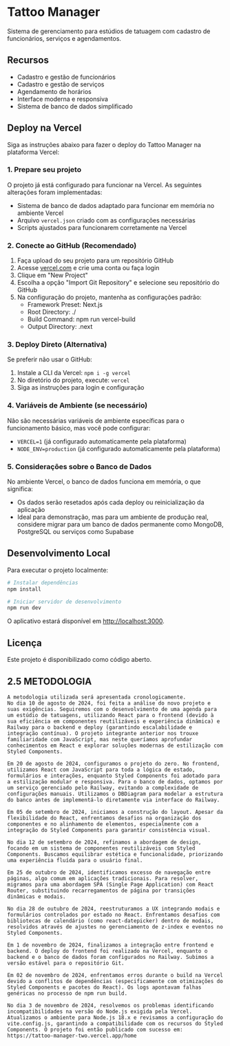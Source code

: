 # Tattoo Manager

Sistema de gerenciamento para estúdios de tatuagem com cadastro de funcionários, serviços e agendamentos.

## Recursos

- Cadastro e gestão de funcionários
- Cadastro e gestão de serviços
- Agendamento de horários
- Interface moderna e responsiva
- Sistema de banco de dados simplificado

## Deploy na Vercel

Siga as instruções abaixo para fazer o deploy do Tattoo Manager na plataforma Vercel:

### 1. Prepare seu projeto

O projeto já está configurado para funcionar na Vercel. As seguintes alterações foram implementadas:

- Sistema de banco de dados adaptado para funcionar em memória no ambiente Vercel
- Arquivo `vercel.json` criado com as configurações necessárias
- Scripts ajustados para funcionarem corretamente na Vercel

### 2. Conecte ao GitHub (Recomendado)

1. Faça upload do seu projeto para um repositório GitHub
2. Acesse [vercel.com](https://vercel.com) e crie uma conta ou faça login
3. Clique em "New Project"
4. Escolha a opção "Import Git Repository" e selecione seu repositório do GitHub
5. Na configuração do projeto, mantenha as configurações padrão:
   - Framework Preset: Next.js
   - Root Directory: ./
   - Build Command: npm run vercel-build
   - Output Directory: .next

### 3. Deploy Direto (Alternativa)

Se preferir não usar o GitHub:

1. Instale a CLI da Vercel: `npm i -g vercel`
2. No diretório do projeto, execute: `vercel`
3. Siga as instruções para login e configuração

### 4. Variáveis de Ambiente (se necessário)

Não são necessárias variáveis de ambiente específicas para o funcionamento básico, mas você pode configurar:

- `VERCEL=1` (já configurado automaticamente pela plataforma)
- `NODE_ENV=production` (já configurado automaticamente pela plataforma)

### 5. Considerações sobre o Banco de Dados

No ambiente Vercel, o banco de dados funciona em memória, o que significa:

- Os dados serão resetados após cada deploy ou reinicialização da aplicação
- Ideal para demonstração, mas para um ambiente de produção real, considere migrar para um banco de dados permanente como MongoDB, PostgreSQL ou serviços como Supabase

## Desenvolvimento Local

Para executar o projeto localmente:

```bash
# Instalar dependências
npm install

# Iniciar servidor de desenvolvimento
npm run dev
```

O aplicativo estará disponível em [http://localhost:3000](http://localhost:3000).

## Licença

Este projeto é disponibilizado como código aberto.


## 2.5 METODOLOGIA
```
A metodologia utilizada será apresentada cronologicamente.
No dia 10 de agosto de 2024, foi feita a análise do novo projeto e suas exigências. Seguiremos com o desenvolvimento de uma agenda para um estúdio de tatuagens, utilizando React para o frontend (devido à sua eficiência em componentes reutilizáveis e experiência dinâmica) e Railway para o backend e deploy (garantindo escalabilidade e integração contínua). O projeto integrante anterior nos trouxe familiaridade com JavaScript, mas neste queríamos aprofundar conhecimentos em React e explorar soluções modernas de estilização com Styled Components.

Em 20 de agosto de 2024, configuramos o projeto do zero. No frontend, utilizamos React com JavaScript para toda a lógica de estado, formulários e interações, enquanto Styled Components foi adotado para a estilização modular e responsiva. Para o banco de dados, optamos por um serviço gerenciado pelo Railway, evitando a complexidade de configurações manuais. Utilizamos o DBDiagram para modelar a estrutura do banco antes de implementá-lo diretamente via interface do Railway.

Em 05 de setembro de 2024, iniciamos a construção do layout. Apesar da flexibilidade do React, enfrentamos desafios na organização dos componentes e no alinhamento de elementos, especialmente com a integração do Styled Components para garantir consistência visual.

No dia 12 de setembro de 2024, refinamos a abordagem de design, focando em um sistema de componentes reutilizáveis com Styled Components. Buscamos equilibrar estética e funcionalidade, priorizando uma experiência fluída para o usuário final.

Em 25 de outubro de 2024, identificamos excesso de navegação entre páginas, algo comum em aplicações tradicionais. Para resolver, migramos para uma abordagem SPA (Single Page Application) com React Router, substituindo recarregamentos de página por transições dinâmicas e modais.

No dia 28 de outubro de 2024, reestruturamos a UX integrando modais e formulários controlados por estado no React. Enfrentamos desafios com bibliotecas de calendário (como react-datepicker) dentro de modais, resolvidos através de ajustes no gerenciamento de z-index e eventos no Styled Components.

Em 1 de novembro de 2024, finalizamos a integração entre frontend e backend. O deploy do frontend foi realizado na Vercel, enquanto o backend e o banco de dados foram configurados no Railway. Subimos a versão estável para o repositório Git.

Em 02 de novembro de 2024, enfrentamos erros durante o build na Vercel devido a conflitos de dependências (especificamente com otimizações do Styled Components e pacotes do React). Os logs apontavam falhas genéricas no processo de npm run build.

No dia 3 de novembro de 2024, resolvemos os problemas identificando incompatibilidades na versão do Node.js exigida pela Vercel. Atualizamos o ambiente para Node.js 18.x e revisamos a configuração do vite.config.js, garantindo a compatibilidade com os recursos do Styled Components. O projeto foi então publicado com sucesso em:
https://tattoo-manager-two.vercel.app/home
```